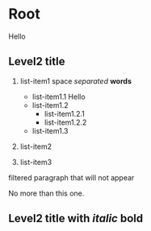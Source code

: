 # Root

Hello

## Level2 title

1. list-item1 space _separated_ **words**

   - list-item1.1
     Hello
   - list-item1.2
     - list-item1.2.1
     - list-item1.2.2
   - list-item1.3

1. list-item2
1. list-item3

filtered paragraph
that will not appear

No more than this one.

## Level2 title with _italic_ **bold**
